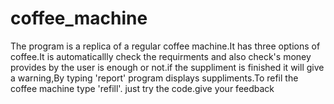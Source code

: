 # coffee_machine 
The program is a replica of a regular coffee machine.It has three options of coffee.It is automaticallly check the requirments and  also check's money provides by the user is enough or not.if the suppliment is finished it will give a warning,By typing  'report' program displays suppliments.To refil the coffee machine type 'refill'.
just try the code.give your feedback
